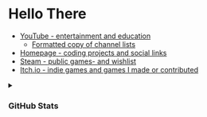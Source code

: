 # Hello There

- [YouTube - entertainment and education](https://www.youtube.com/@MAZ01001 "youtube.com/@MAZ01001")
  - [Formatted copy of channel lists](./maz_youtube_channel_lists.md "Open file: MAZ YouTube channel lists")
- [Homepage - coding projects and social links](https://maz01001.github.io/ "MAZ01001.github.io")
- [Steam - public games- and wishlist](http://steamcommunity.com/id/MAZ01001 "Steam/MAZ01001")
- [Itch.io - indie games and games I made or contributed](https://maz01001.itch.io/ "MAZ01001.itch.io")

<details closed><summary><h3>GitHub Stats</h3></summary>

  [![stats commits](http://github-profile-summary-cards.vercel.app/api/cards/profile-details?username=maz01001&theme=transparent)](https://github.com/vn7n24fzkq/github-profile-summary-cards "click to get your own stats")
  [![stats languages](https://github-readme-stats.vercel.app/api/top-langs/?username=maz01001&cache_secods=80000&hide_border=true&langs_count=10&layout=compact&theme=transparent)](https://github.com/anuraghazra/github-readme-stats "click to get your own stats")
  [![stats rank](https://github-readme-stats.vercel.app/api?username=maz01001&cache_secods=80000&hide_border=true&count_private=true&show_icons=true&theme=transparent)](https://github.com/anuraghazra/github-readme-stats "click to get your own stats")
  [![stats times](http://github-profile-summary-cards.vercel.app/api/cards/productive-time?username=maz01001&theme=transparent&utcOffset=1)](https://github.com/vn7n24fzkq/github-profile-summary-cards "click to get your own stats")
  [![GitHub Streak](https://streak-stats.demolab.com?user=MAZ01001&theme=transparent&hide_border=true&date_format=j%20M%5B%20Y%5D&mode=weekly)](https://git.io/streak-stats "click to get your own stats")

</details>

